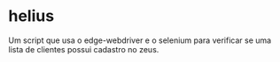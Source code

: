 # helius
Um script que usa o edge-webdriver e o selenium para verificar se uma lista de clientes possui cadastro no zeus.
